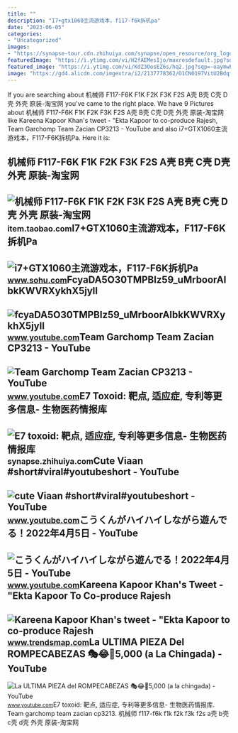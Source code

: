 ```yaml
---
title: ""
description: "I7+gtx1060主流游戏本，f117-f6k拆机pa"
date: "2023-06-05"
categories:
- "Uncategorized"
images:
- "https://synapse-tour.cdn.zhihuiya.com/synapse/open_resource/org_logo/prod/COMPANY/MASTER/LOGO/e44b/4d39/2ba7/b0d7/c0df/b05e/fff2/48be/cb29fe9518303e37.png"
featuredImage: "https://i.ytimg.com/vi/H2fAEMesIjo/maxresdefault.jpg?sqp=-oaymwEmCIAKENAF8quKqQMa8AEB-AH-CYAC0AWKAgwIABABGGUgXyhTMA8=&amp;rs=AOn4CLCJYSghky0o-ilndxvg6fCYAda1ug"
featured_image: "https://i.ytimg.com/vi/KdZ3OosEZ6s/hq2.jpg?sqp=-oaymwEoCOADEOgC8quKqQMcGADwAQH4Ad4EgAK4CIoCDAgAEAEYZSBMKGMwDw==&amp;rs=AOn4CLCfzFvJaPoNerKMbSKycXF-fCyaDA"
image: "https://gd4.alicdn.com/imgextra/i2/2137778362/O1CN0197VitU2BdqfuCNWYh_!!2137778362.jpg"
---
```


If you are searching about 机械师 F117-F6K F1K F2K F3K F2S A壳 B壳 C壳 D壳 外壳 原装-淘宝网 you've came to the right place. We have 9 Pictures about 机械师 F117-F6K F1K F2K F3K F2S A壳 B壳 C壳 D壳 外壳 原装-淘宝网 like Kareena Kapoor Khan's tweet - "Ekta Kapoor to co-produce Rajesh, Team Garchomp Team Zacian CP3213 - YouTube and also i7+GTX1060主流游戏本，F117-F6K拆机Pa. Here it is:

机械师 F117-F6K F1K F2K F3K F2S A壳 B壳 C壳 D壳 外壳 原装-淘宝网
--------------------------------------------------

 ![机械师 F117-F6K F1K F2K F3K F2S A壳 B壳 C壳 D壳 外壳 原装-淘宝网](https://gd4.alicdn.com/imgextra/i2/2137778362/O1CN0197VitU2BdqfuCNWYh_!!2137778362.jpg) <small>item.taobao.com</small>I7+GTX1060主流游戏本，F117-F6K拆机Pa
----------------------------

 ![i7+GTX1060主流游戏本，F117-F6K拆机Pa](http://img.mp.sohu.com/upload/20180106/46f460b0cd0842ffb991b34fc80d6ef6_th.png) <small>www.sohu.com</small>FcyaDA5O30TMPBIz59\_uMrboorAIbkKWVRXykhX5jylI
---------------------------------------------

 ![fcyaDA5O30TMPBIz59_uMrboorAIbkKWVRXykhX5jylI](https://yt3.googleusercontent.com/fcyaDA5O30TMPBIz59_uMrboorAIbkKWVRXykhX5jylI_mHsQMtKYRKrSU6WFKQalZc67BxTzAc=s900-c-k-c0x00ffffff-no-rj) <small>www.youtube.com</small>Team Garchomp Team Zacian CP3213 - YouTube
------------------------------------------

 ![Team Garchomp Team Zacian CP3213 - YouTube](https://i.ytimg.com/vi/HYLCwcE-Dgc/maxres2.jpg?sqp=-oaymwEoCIAKENAF8quKqQMcGADwAQH4AYwCgALgA4oCDAgAEAEYRSBHKGUwDw==&rs=AOn4CLC_ulBvmvqa2cf2uT56Qfk3FCYaDA) <small>www.youtube.com</small>E7 Toxoid: 靶点, 适应症, 专利等更多信息- 生物医药情报库
------------------------------------

 ![E7 toxoid: 靶点, 适应症, 专利等更多信息- 生物医药情报库](https://synapse-tour.cdn.zhihuiya.com/synapse/open_resource/org_logo/prod/COMPANY/MASTER/LOGO/e44b/4d39/2ba7/b0d7/c0df/b05e/fff2/48be/cb29fe9518303e37.png) <small>synapse.zhihuiya.com</small>Cute Viaan #short#viral#youtubeshort - YouTube
----------------------------------------------

 ![cute Viaan #short#viral#youtubeshort - YouTube](https://i.ytimg.com/vi/oPb6FcYADA0/hq2.jpg?sqp=-oaymwEoCOADEOgC8quKqQMcGADwAQH4Ac4FgAKACooCDAgAEAEYZSBdKE4wDw==&rs=AOn4CLCUQw-VGHZGEBpxjRVtchxVuCjbhQ) <small>www.youtube.com</small>こうくんがハイハイしながら遊んでる！2022年4月5日 - YouTube
-------------------------------------

 ![こうくんがハイハイしながら遊んでる！2022年4月5日 - YouTube](https://i.ytimg.com/vi/H2fAEMesIjo/maxresdefault.jpg?sqp=-oaymwEmCIAKENAF8quKqQMa8AEB-AH-CYAC0AWKAgwIABABGGUgXyhTMA8=&rs=AOn4CLCJYSghky0o-ilndxvg6fCYAda1ug) <small>www.youtube.com</small>Kareena Kapoor Khan's Tweet - "Ekta Kapoor To Co-produce Rajesh
---------------------------------------------------------------

 ![Kareena Kapoor Khan's tweet - "Ekta Kapoor to co-produce Rajesh](https://pbs.twimg.com/media/Fcyada8X0AANSFu.jpg) <small>www.trendsmap.com</small>La ULTIMA PIEZA Del ROMPECABEZAS 🎭😂🧘5,000 (a La Chingada) - YouTube
-------------------------------------------------------------------

 ![La ULTIMA PIEZA del ROMPECABEZAS 🎭😂🧘5,000 (a la chingada) - YouTube](https://i.ytimg.com/vi/KdZ3OosEZ6s/hq2.jpg?sqp=-oaymwEoCOADEOgC8quKqQMcGADwAQH4Ad4EgAK4CIoCDAgAEAEYZSBMKGMwDw==&rs=AOn4CLCfzFvJaPoNerKMbSKycXF-fCyaDA) <small>www.youtube.com</small>E7 toxoid: 靶点, 适应症, 专利等更多信息- 生物医药情报库. Team garchomp team zacian cp3213. 机械师 f117-f6k f1k f2k f3k f2s a壳 b壳 c壳 d壳 外壳 原装-淘宝网
